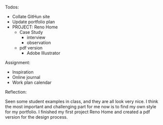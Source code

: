 Todos:

 - Collate GitHun site
 - Update portfolio plan
 - PROJECT: Reno Home
	 - Case Study
		 - interview
		 - observation
	 - pdf version
		 - Adobe Illustrator


Assignment:

 - Inspiration
 - Online journal
 - Work plan calendar


Reflection:

Seen some student examples in class, and they are all look very nice. I think the most important and challenging part for me now is to find my own style for my portfolio.
I finished my first project Reno Home and created a pdf version for the design process.

